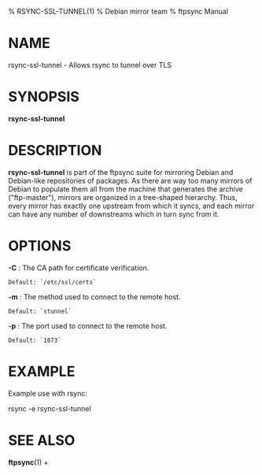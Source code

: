 % RSYNC-SSL-TUNNEL(1)
% Debian mirror team
% ftpsync Manual

# NAME
rsync-ssl-tunnel - Allows rsync to tunnel over TLS

# SYNOPSIS
**rsync-ssl-tunnel**

# DESCRIPTION

**rsync-ssl-tunnel** is part of the ftpsync suite for mirroring Debian and Debian-like
repositories of packages.  As there are way too many mirrors of Debian to populate
them all from the machine that generates the archive ("ftp-master"), mirrors are
organized in a tree-shaped hierarchy.  Thus, every mirror has exactly one upstream
from which it syncs, and each mirror can have any number of downstreams which in
turn sync from it.

# OPTIONS

**-C**
:   The CA path for certificate verification.

    Default: `/etc/ssl/certs`

**-m**
:   The method used to connect to the remote host.

    Default: `stunnel`

**-p**
:   The port used to connect to the remote host.

    Default: `1873`

# EXAMPLE

Example use with rsync:

  rsync -e rsync-ssl-tunnel

# SEE ALSO
**ftpsync**(1) +
